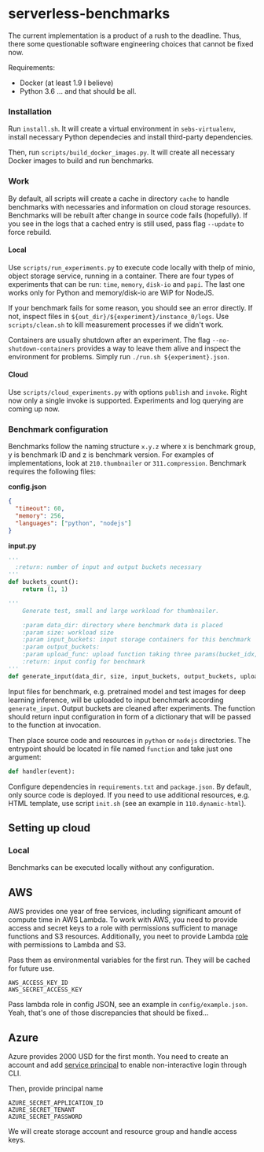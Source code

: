 # serverless-benchmarks


The current implementation is a product of a rush to the deadline. Thus, there
some questionable software engineering choices that cannot be fixed now.

Requirements:
- Docker (at least 1.9 I believe)
- Python 3.6
... and that should be all.

### Installation

Run `install.sh`. It will create a virtual environment in `sebs-virtualenv`,
install necessary Python dependecies and install third-party dependencies.

Then, run `scripts/build_docker_images.py`. It will create all necessary Docker images to build and run
benchmarks.

### Work

By default, all scripts will create a cache in directory `cache` to handle benchmarks
with necessaries and information on cloud storage resources. Benchmarks will be rebuilt
after change in source code fails (hopefully). If you see in the logs that a cached
entry is still used, pass flag `--update` to force rebuild.

#### Local

Use `scripts/run_experiments.py` to execute code locally with thelp of minio,
object storage service, running in a container. There are four types of experiments
that can be run: `time`, `memory`, `disk-io` and `papi`. The last one works only
for Python and memory/disk-io are WiP for NodeJS.

If your benchmark fails for some reason, you should see an error directly. If not,
inspect files in `${out_dir}/${experiment}/instance_0/logs`. Use `scripts/clean.sh`
to kill measurement processes if we didn't work.

Containers are usually shutdown after an experiment. The flag `--no-shutdown-containers`
provides a way to leave them alive and inspect the environment for problems.
Simply run `./run.sh ${experiment}.json`.

#### Cloud

Use `scripts/cloud_experiments.py` with options `publish` and `invoke`. Right now
only a single invoke is supported. Experiments and log querying are coming up now.

### Benchmark configuration

Benchmarks follow the naming structure `x.y.z` where x is benchmark group, y is benchmark
ID and z is benchmark version. For examples of implementations, look at `210.thumbnailer`
or `311.compression`. Benchmark requires the following files:

**config.json**
```json
{
  "timeout": 60,
  "memory": 256,
  "languages": ["python", "nodejs"]
}
```

**input.py**
```python
'''
  :return: number of input and output buckets necessary 
'''
def buckets_count():
    return (1, 1)

'''
    Generate test, small and large workload for thumbnailer.

    :param data_dir: directory where benchmark data is placed
    :param size: workload size
    :param input_buckets: input storage containers for this benchmark
    :param output_buckets:
    :param upload_func: upload function taking three params(bucket_idx, key, filepath)
    :return: input config for benchmark
'''
def generate_input(data_dir, size, input_buckets, output_buckets, upload_func):

```

Input files for benchmark, e.g. pretrained model and test images for deep learning
inference, will be uploaded to input benchmark according `generate_input`.
Output buckets are cleaned after experiments. The function should return input
configuration in form of a dictionary that will be passed to the function at
invocation.

Then place source code and resources in `python` or `nodejs` directories. The entrypoint
should be located in file named `function` and take just one argument:

```python
def handler(event):
```

Configure dependencies in `requirements.txt` and `package.json`. By default, only 
source code is deployed. If you need to use additional resources, e.g. HTML template,
use script `init.sh` (see an example in `110.dynamic-html`).


## Setting up cloud

### Local

Benchmarks can be executed locally without any configuration.

## AWS

AWS provides one year of free services, including significant amount of compute
time in AWS Lambda. To work with AWS, you need to provide access and secret keys to a role 
with permissions sufficient to manage functions and S3 resources. Additionally, you
neet to provide Lambda [role](https://docs.aws.amazon.com/lambda/latest/dg/lambda-intro-execution-role.html)
with permissions to Lambda and S3. 

Pass them as environmental variables for the first run. They will be cached for future use.

```
AWS_ACCESS_KEY_ID
AWS_SECRET_ACCESS_KEY
```

Pass lambda role in config JSON, see an example in `config/example.json`. Yeah,
that's one of those discrepancies that should be fixed...

## Azure

Azure provides 2000 USD for the first month.
You need to create an account and add [service principal](https://docs.microsoft.com/en-us/azure/active-directory/develop/howto-create-service-principal-portal) to
enable non-interactive login through CLI.

Then, provide principal name

```
AZURE_SECRET_APPLICATION_ID
AZURE_SECRET_TENANT
AZURE_SECRET_PASSWORD
```

We will create storage account and resource group and handle access keys.
